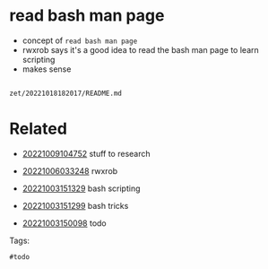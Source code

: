 # read bash man page

- concept of `read bash man page`
- rwxrob says it's a good idea to read the bash man page to learn scripting
- makes sense

```
```

` zet/20221018182017/README.md `

# Related

- [20221009104752](/zet/20221009104752/README.md) stuff to research

- [20221006033248](/zet/20221006033248/README.md) rwxrob

- [20221003151329](/zet/20221003151329/README.md) bash scripting

- [20221003151299](/zet/20221003151299/README.md) bash tricks

- [20221003150098](/zet/20221003150098/README.md) todo

Tags:

    #todo
